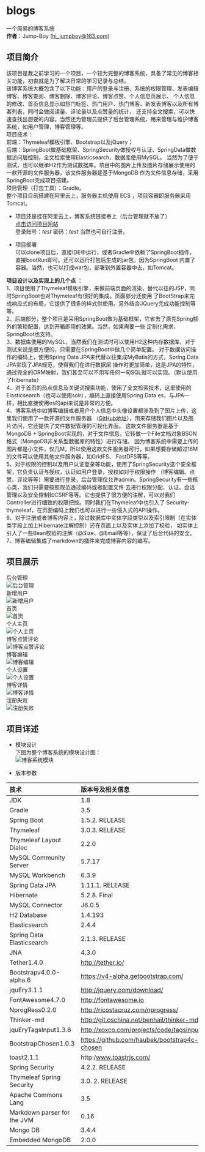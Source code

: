 # blogs
一个简易的博客系统<br/>
**作者**：Jump-Boy (hi_jumpboy@163.com)

## 项目简介
该项目是我之前学习的一个项目，一个较为完整的博客系统，具备了常见的博客相关功能，初衷就是为了解决日常的学习记录与总结。<br/>
该博客系统大概包含了以下功能：用户的登录与注册、系统的权限管理、发表编辑博客、博客查阅、博客删除、博客评论、博客点赞、个人信息页展示、
个人信息的修改、首页信息显示如热门标签、热门用户、热门博客、新发表博客以及所有博客列表，同时会做阅读量、评论量以及点赞量的统计，
还支持全文搜索，可以快速查找出想要的内容。当然还为管理员提供了后台管理系统，用来管理与维护博客系统，如用户管理，博客管理等。<br/>
项目技术：<br/>
前端：Thymeleaf模板引擎、Bootstrap以及jQuery；<br/>
后端：SpringBoot做基础框架、SpringSecurity做授权与认证、SpringData做数据访问层控制，全文检索使用Elasticsearch、数据库使用MySQL。
当然为了便于测试，也可以继承H2作为测试数据库。项目中的图片上传及图片存储展示使用的一款开源的文件服务器，该文件服务器是基于MongoDB
作为文件信息存储，采用SpringBoot完成项目搭建。<br/>
项目管理（打包工具）：Gradle。<br/>
整个项目目前搭建在阿里云上，服务器主机使用 ECS ，项目容器即服务器采用Tomcat。

* 项目还是挂在阿里云上，博客系统链接奉上（后台管理就不放了）<br/>
[点击访问项目网站](http://www.humh.cn/blogs) <br/>
登录账号：*test*  密码：*test*  当然也可自行注册。

* 项目部署<br/>
可以clone项目后，直接IDE中运行，或者Gradle中依赖了SpringBoot插件，直接bootRun即可。还可以运行打包后生成的jar包，因为SpringBoot
内置了容器。当然，也可以打成war包，部署到外置容器中去，如Tomcat。

**项目设计以及实现上的几个点** ：<br/>
1、项目使用了Thymeleaf模板引擎，来做前端页面的渲染，替代以往的JSP，同时SpringBoot也对Thymeleaf有很好的集成。页面部分还使用
了BootStrap来完成响应式的布局，它提供了很多的样式供使用。另外结合JQuery完成功能控制等等。<br/>
2、后端部分，整个项目是采用SpringBoot做为基础框架，它省去了原先Spring额外的繁琐配置，达到开箱即用的效果。当然，如果需要一些
定制化需求，SpringBoot也支持。<br/>
3、数据库使用的MySQL，当然我们在测试时可以使用H2这种内存数据库，对于测试来说是很方便的，只需要在SpringBoot中做几个简单配置。
对于数据访问操作的编码上，使用Spring Data JPA来代替以往集成MyBatis的方式，Spring Data JPA实现了JPA规范，使得我们在进行数据层
操作时更加简单，这是JPA的特性，通过完全的ORM映射，我们甚至可以不用写任何一句SQL就可以实现。（默认使用了Hibernate）<br/>
4、对于首页的热点信息及关键词搜索功能，使用了全文检索技术，这里使用的Elasticsearch（也可以使用solr），编码上直接使用Spring 
Data es，与JPA一样，相比直接使用es的api来说是非常的方便。<br/>
4、博客系统中如博客编辑或者用户个人信息中头像设置都涉及到了图片上传，这里我们使用了一款开源的文件服务器
（[GitHub地址](https://github.com/waylau/mongodb-file-server)），用来存储我们图片以及图片访问，它还提供了文件数据管理的可视化界面。
这款文件服务器是基于MongoDB + SpringBoot实现的，对于文件信息，它转做一个File文档对象BSON格式（MongoDB非关系型数据库的特性）进行存储。
因为博客系统中需要上传的图片都是小文件，仅几M，所以使用这款文件服务器可行，如果想要存储超过16M的文件可以使用其他文件服务器，如GridFS、
FastDFS等等。<br/>
5、对于权限的控制以及用户认证登录等功能，使用了SpringSecurity这个安全框架，它负责认证与授权，认证如用户登录，授权如对于权限操作
（博客编辑、点赞、评论等等）需要进行登录，后台管理仅允许admin。SpringSecurity有一些核心类，我们只需要按照规范通过编码或者配置文件
去进行权限分配、认证、会话管理以及安全控制如CSRF等等。它也提供了很方便的注解，可以对我们Controller进行细致的权限把控。同时我们在Thymeleaf中也引入了
Security-thymeleaf，在页面编码上我们也可以进行一些侵入式的API操作。<br/>
6、对于注册或者博客内容上，除过数据库中实体字段类型以及索引限制（在实体类字段上加上Hibernate注解控制）还在页面上以及实体上添加了校验，
如实体上引入了一些Bean校验的注解（@Size、@Email等等），保证了后台代码的安全。
7、博客编辑集成了markdown的插件来完成博客内容的编写。

## 项目展示
后台管理<br/>
![后台管理](https://github.com/Jump-Boy/blogs/blob/master/illustration/后台管理.png) <br/>
新增用户<br/>
![新增用户](https://github.com/Jump-Boy/blogs/blob/master/illustration/新增用户.png) <br/>
首页<br/>
![首页](https://github.com/Jump-Boy/blogs/blob/master/illustration/首页.png) <br/>
个人主页<br/>
![个人主页](https://github.com/Jump-Boy/blogs/blob/master/illustration/个人主页.png) <br/>
博客点赞评论<br/>
![博客点赞评论](https://github.com/Jump-Boy/blogs/blob/master/illustration/博客点赞评论.png) <br/>
博客编辑<br/>
![博客编辑](https://github.com/Jump-Boy/blogs/blob/master/illustration/博客编辑.png) <br/>
个人设置<br/>
![个人设置](https://github.com/Jump-Boy/blogs/blob/master/illustration/个人设置.png) <br/>
博客详情<br/>
![博客详情](https://github.com/Jump-Boy/blogs/blob/master/illustration/博客详情.png) <br/>
注册失败<br/>
![注册失败](https://github.com/Jump-Boy/blogs/blob/master/illustration/注册失败.png) <br/>

## 项目详述

* 模块设计<br/>
下图为整个博客系统的模块设计图：<br/>
 ![博客系统模块](https://github.com/Jump-Boy/blogs/blob/master/illustration/博客系统模块.png)
 
* 版本参数<br/>

|技术|版本号及相关信息|
|:---|:---|
|JDK|1.8|
|Gradle|3.5|
|Spring Boot|1.5.2. RELEASE|
|Thymeleaf|3.0.3. RELEASE|
|Thymeleaf Layout Dialec|2.2.0|
|MySQL Community Server|5.7.17|
|MySQL Workbench|6.3.9|
|Spring Data JPA|1.11.1. RELEASE|
|Hibernate|5.2.8. Final|
|MySQL Connector|J6.0.5|
|H2 Database|1.4.193|
|Elasticsearch|2.4.4|
|Spring Data Elasticsearch|2.1.3. RELEASE|
|JNA|4.3.0|
|Tether1.4.0|http://tether.io/|
|Bootstrapv4.0.0-alpha.6|https://v4-alpha.getbootstrap.com/|
|jquEry3.1.1|http://jquery.com/download/|
|FontAwesome4.7.0|http://fontawesome.io|
|NprogRess0.2.0|http://ricostacruz.com/nprogress/|
|Thinker-md|http://git.oschina.net/benhail/thinker-md|
|jquEryTagsInput1.3.6|http://xoxco.com/projects/code/tagsinput/|
|BootstrapChosen1.0.3|https://github.com/haubek/bootstrap4c-chosen|
|toast2.1.1|http:/www.toastrjs.com/|
|Spring Security|4.2.2. RELEASE|
|Thymeleaf Spring Security|3.0. 2. RELEASE|
|Apache Commons Lang|3.5|
|Markdown parser for the JVM|0.16|
|Mongo DB|3.4.4|
|Embedded MongoDB|2.0.0|


